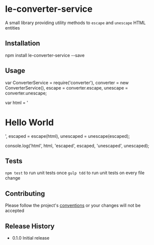 le-converter-service
=========

A small library providing utility methods to `escape` and `unescape` HTML entities

## Installation

  npm install le-converter-service --save

## Usage

  var ConverterService = require('converter'),
      converter = new ConverterService(),
      escape = converter.escape,
      unescape = converter.unescape;

  var html = '<h1>Hello World</h1>',
      escaped = escape(html),
      unescaped = unescape(escaped);

  console.log('html', html, 'escaped', escaped, 'unescaped', unescaped);

## Tests

  `npm test` to run unit tests once
  `gulp tdd` to run unit tests on every file change

## Contributing

Please follow the project's [conventions](https://github.com/castle-dev/le-converter-service/blob/master/CONTRIBUTING.md) or your changes will not be accepted

## Release History

* 0.1.0 Initial release
